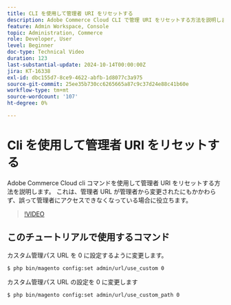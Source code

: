 ```yaml
---
title: CLI を使用して管理者 URI をリセットする
description: Adobe Commerce Cloud CLI で管理 URI をリセットする方法を説明します。 この方法は、管理者 URL の変更によってアクセスの問題が発生する場合に便利です。
feature: Admin Workspace, Console
topic: Administration, Commerce
role: Developer, User
level: Beginner
doc-type: Technical Video
duration: 123
last-substantial-update: 2024-10-14T00:00:00Z
jira: KT-16338
exl-id: dbc155d7-8ce9-4622-abfb-1d8077c3a975
source-git-commit: 25ee35b730cc6265665a87c9c37d24e88c41b60e
workflow-type: tm+mt
source-wordcount: '107'
ht-degree: 0%

---
```


# Cli を使用して管理者 URI をリセットする

Adobe Commerce Cloud cli コマンドを使用して管理者 URI をリセットする方法を説明します。 これは、管理者 URL が管理者から変更されたにもかかわらず、誤って管理者にアクセスできなくなっている場合に役立ちます。

>[!VIDEO](https://video.tv.adobe.com/v/3439693/?learn=on&captions=jpn)

## このチュートリアルで使用するコマンド

カスタム管理パス URL を 0 に設定するように変更します。

`$ php bin/magento config:set admin/url/use_custom 0`

カスタム管理パス URL の設定を 0 に変更します

`$ php bin/magento config:set admin/url/use_custom_path 0`
